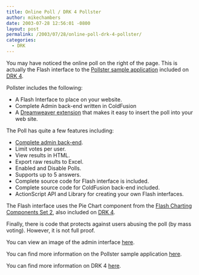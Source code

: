 ```yaml
---
title: Online Poll / DRK 4 Pollster
author: mikechambers
date: 2003-07-28 12:56:01 -0800
layout: post
permalink: /2003/07/28/online-poll-drk-4-pollster/
categories:
  - DRK
---
```



You may have noticed the online poll on the right of the page. This is actually the Flash interface to the [Pollster sample application][1] included on [DRK 4][2].

Pollster includes the following:

*   A Flash Interface to place on your website.
*   Complete Admin back-end written in ColdFusion
*   A [Dreamweaver extension][3] that makes it easy to insert the poll into your web site.

The Poll has quite a few features including:

*   [Complete admin back-end][4].
*   Limit votes per user.
*   View results in HTML.
*   Export raw results to Excel.
*   Enabled and Disable Polls.
*   Supports up to 5 answers.
*   Complete source code for Flash interface is included.
*   Complete source code for ColdFusion back-end included.
*   ActionScript API and Library for creating your own Flash interfaces.

The Flash interface uses the Pie Chart component from the [Flash Charting Components Set 2][5], also included on [DRK 4][2].

Finally, there is code that protects against users abusing the poll (by mass voting). However, it is not full proof.

You can view an image of the admin interface [here][4].

You can find more information on the Pollster sample application [here][1].

You can find more information on DRK 4 [here][2].

 [1]: http://www.macromedia.com/software/drk/productinfo/product_overview/volume4/sample_apps.html
 [2]: http://www.macromedia.com/go/drk4/
 [3]: http://www.macromedia.com/software/drk/productinfo/product_overview/volume4/dreamweavermx.html#polling
 [4]: http://www.macromedia.com/software/drk/productinfo/product_overview/volume4/pollster.html
 [5]: http://www.macromedia.com/software/drk/productinfo/product_overview/volume4/flashmx.html